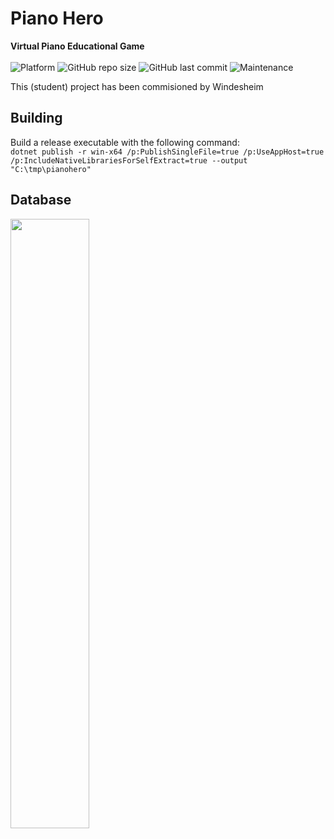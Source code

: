 # Piano Hero
**Virtual Piano Educational Game**</br></br>
![Platform](https://img.shields.io/badge/platform-windows-lightgrey)
![GitHub repo size](https://img.shields.io/github/repo-size/KBSB4/VirtualPiano)
![GitHub last commit](https://img.shields.io/github/last-commit/KBSB4/VirtualPiano)
![Maintenance](https://img.shields.io/maintenance/no/2023)

This (student) project has been commisioned by Windesheim

## Building
Build a release executable with the following command: </br>
`dotnet publish -r win-x64 /p:PublishSingleFile=true /p:UseAppHost=true /p:IncludeNativeLibrariesForSelfExtract=true --output "C:\tmp\pianohero"`

## Database
<img src="https://user-images.githubusercontent.com/16213031/210238156-5df3cbdc-706a-4103-b91a-61a51f54b2ba.png" width=50% height=50%>

